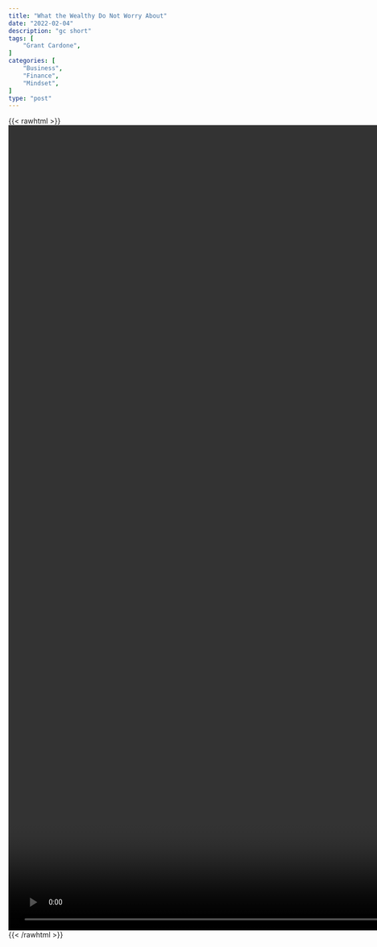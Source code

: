 ```yaml
---
title: "What the Wealthy Do Not Worry About"
date: "2022-02-04"
description: "gc short"
tags: [
    "Grant Cardone",
]
categories: [
    "Business",
    "Finance",
    "Mindset",
]
type: "post"
---
```

{{< rawhtml >}}
    <video style="height:40vh;width:auto" overflow="hidden" controls>
        <source src="https://clips.dev00ps.com/Grant_ardone/Cardone__meet_the_Obamas_%F0%9F%98%82.mp4" type="video/mp4"> 
    </video>
{{< /rawhtml >}}